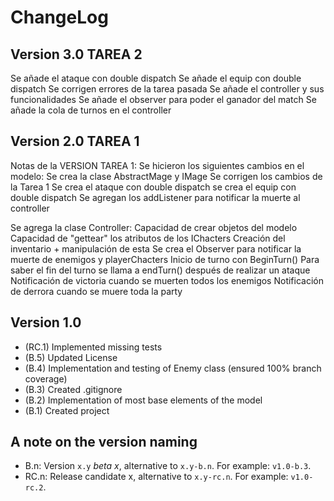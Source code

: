 ChangeLog
=========
Version 3.0 TAREA 2
-------------------
Se añade el ataque con double dispatch
Se añade el equip con double dispatch
Se corrigen errores de la tarea pasada
Se añade el controller y sus funcionalidades
Se añade el observer para poder el ganador del match
Se añade la cola de turnos en el controller



Version 2.0 TAREA 1
-------------------
Notas de la VERSION TAREA 1:
Se hicieron los siguientes cambios en el modelo:
Se crea la clase AbstractMage y IMage
Se corrigen los cambios de la Tarea 1
Se crea el ataque con double dispatch
se crea el equip con double dispatch 
Se agregan los addListener para notificar la muerte al controller

Se agrega la clase Controller:
Capacidad de crear objetos del modelo
Capacidad de "gettear" los atributos de los IChacters
Creación del inventario + manipulación de esta
Se crea el Observer para notificar la muerte de enemigos y playerChacters
Inicio de turno con BeginTurn()
Para saber el fin del turno se llama a endTurn() después de realizar un ataque
Notificación de victoria cuando se muerten todos los enemigos
Notificación de derrora cuando se muere toda la party



Version 1.0
-----------
- (RC.1) Implemented missing tests
- (B.5) Updated License
- (B.4) Implementation and testing of Enemy class (ensured 100% branch coverage)
- (B.3) Created .gitignore
- (B.2) Implementation of most base elements of the model
- (B.1) Created project

A note on the version naming
----------------------------
- B.n: Version ``x.y`` _beta x_, alternative to ``x.y-b.n``.
  For example: ``v1.0-b.3``.
- RC.n: Release candidate x, alternative to ``x.y-rc.n``.
  For example: ``v1.0-rc.2``.
